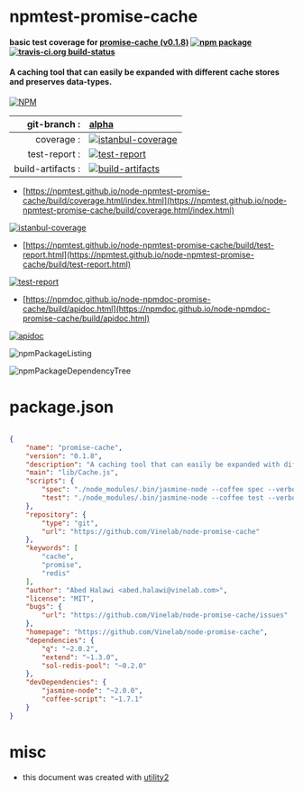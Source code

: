 # npmtest-promise-cache

#### basic test coverage for  [promise-cache (v0.1.8)](https://github.com/Vinelab/node-promise-cache)  [![npm package](https://img.shields.io/npm/v/npmtest-promise-cache.svg?style=flat-square)](https://www.npmjs.org/package/npmtest-promise-cache) [![travis-ci.org build-status](https://api.travis-ci.org/npmtest/node-npmtest-promise-cache.svg)](https://travis-ci.org/npmtest/node-npmtest-promise-cache)

#### A caching tool that can easily be expanded with different cache stores and preserves data-types.

[![NPM](https://nodei.co/npm/promise-cache.png?downloads=true&downloadRank=true&stars=true)](https://www.npmjs.com/package/promise-cache)

| git-branch : | [alpha](https://github.com/npmtest/node-npmtest-promise-cache/tree/alpha)|
|--:|:--|
| coverage : | [![istanbul-coverage](https://npmtest.github.io/node-npmtest-promise-cache/build/coverage.badge.svg)](https://npmtest.github.io/node-npmtest-promise-cache/build/coverage.html/index.html)|
| test-report : | [![test-report](https://npmtest.github.io/node-npmtest-promise-cache/build/test-report.badge.svg)](https://npmtest.github.io/node-npmtest-promise-cache/build/test-report.html)|
| build-artifacts : | [![build-artifacts](https://npmtest.github.io/node-npmtest-promise-cache/glyphicons_144_folder_open.png)](https://github.com/npmtest/node-npmtest-promise-cache/tree/gh-pages/build)|

- [https://npmtest.github.io/node-npmtest-promise-cache/build/coverage.html/index.html](https://npmtest.github.io/node-npmtest-promise-cache/build/coverage.html/index.html)

[![istanbul-coverage](https://npmtest.github.io/node-npmtest-promise-cache/build/screenCapture.buildCi.browser.%252Ftmp%252Fbuild%252Fcoverage.lib.html.png)](https://npmtest.github.io/node-npmtest-promise-cache/build/coverage.html/index.html)

- [https://npmtest.github.io/node-npmtest-promise-cache/build/test-report.html](https://npmtest.github.io/node-npmtest-promise-cache/build/test-report.html)

[![test-report](https://npmtest.github.io/node-npmtest-promise-cache/build/screenCapture.buildCi.browser.%252Ftmp%252Fbuild%252Ftest-report.html.png)](https://npmtest.github.io/node-npmtest-promise-cache/build/test-report.html)

- [https://npmdoc.github.io/node-npmdoc-promise-cache/build/apidoc.html](https://npmdoc.github.io/node-npmdoc-promise-cache/build/apidoc.html)

[![apidoc](https://npmdoc.github.io/node-npmdoc-promise-cache/build/screenCapture.buildCi.browser.%252Ftmp%252Fbuild%252Fapidoc.html.png)](https://npmdoc.github.io/node-npmdoc-promise-cache/build/apidoc.html)

![npmPackageListing](https://npmtest.github.io/node-npmtest-promise-cache/build/screenCapture.npmPackageListing.svg)

![npmPackageDependencyTree](https://npmtest.github.io/node-npmtest-promise-cache/build/screenCapture.npmPackageDependencyTree.svg)



# package.json

```json

{
    "name": "promise-cache",
    "version": "0.1.8",
    "description": "A caching tool that can easily be expanded with different cache stores and preserves data-types.",
    "main": "lib/Cache.js",
    "scripts": {
        "spec": "./node_modules/.bin/jasmine-node --coffee spec --verbose",
        "test": "./node_modules/.bin/jasmine-node --coffee test --verbose"
    },
    "repository": {
        "type": "git",
        "url": "https://github.com/Vinelab/node-promise-cache"
    },
    "keywords": [
        "cache",
        "promise",
        "redis"
    ],
    "author": "Abed Halawi <abed.halawi@vinelab.com>",
    "license": "MIT",
    "bugs": {
        "url": "https://github.com/Vinelab/node-promise-cache/issues"
    },
    "homepage": "https://github.com/Vinelab/node-promise-cache",
    "dependencies": {
        "q": "~2.0.2",
        "extend": "~1.3.0",
        "sol-redis-pool": "~0.2.0"
    },
    "devDependencies": {
        "jasmine-node": "~2.0.0",
        "coffee-script": "~1.7.1"
    }
}
```



# misc
- this document was created with [utility2](https://github.com/kaizhu256/node-utility2)
